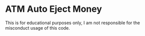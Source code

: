 # ATM Auto Eject Money
 This is for educational purposes only, I am not responsible for the misconduct usage of this code.
